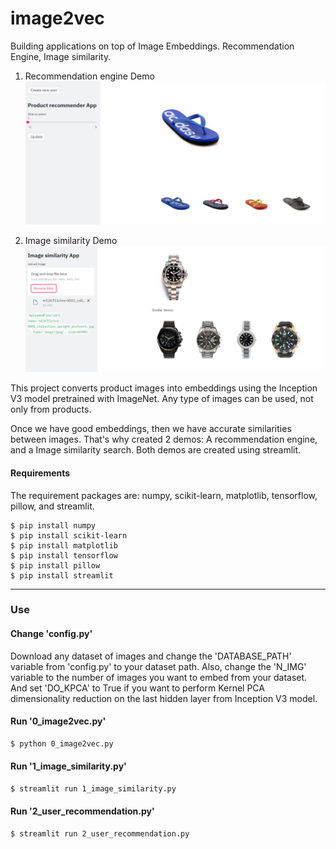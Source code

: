 # image2vec
Building applications on top of Image Embeddings. Recommendation Engine, Image similarity.

1) Recommendation engine Demo <br/>
![](imgs/product_recommender.PNG)

2) Image similarity Demo <br/>
![](imgs/image_similarity.PNG)

This project converts product images into embeddings using the Inception V3 model pretrained with ImageNet.
Any type of images can be used, not only from products.

Once we have good embeddings, then we have accurate similarities between images. 
That's why created 2 demos: A recommendation engine, and a Image similarity search.
Both demos are created using streamlit.

#### Requirements
The requirement packages are: numpy, scikit-learn, matplotlib, tensorflow, pillow, and streamlit.

    $ pip install numpy
    $ pip install scikit-learn
    $ pip install matplotlib
    $ pip install tensorflow
    $ pip install pillow
    $ pip install streamlit

---
### Use

#### Change 'config.py'
Download any dataset of images and change the 'DATABASE_PATH' variable from 'config.py' to your dataset path.
Also, change the 'N_IMG' variable to the number of images you want to embed from your dataset.
And set 'DO_KPCA' to True if you want to perform Kernel PCA dimensionality reduction on the last hidden layer from Inception V3 model.

#### Run '0_image2vec.py'
```bash
$ python 0_image2vec.py
```

#### Run '1_image_similarity.py'
```bash
$ streamlit run 1_image_similarity.py
```

#### Run '2_user_recommendation.py'
```bash
$ streamlit run 2_user_recommendation.py
```
